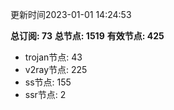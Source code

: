 更新时间2023-01-01 14:24:53

**总订阅: 73**
**总节点: 1519**
**有效节点: 425**
- trojan节点: 43
- v2ray节点: 225
- ss节点: 155
- ssr节点: 2
